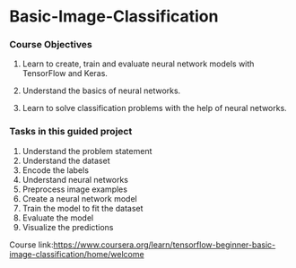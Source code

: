 # Basic-Image-Classification

### Course Objectives
1. Learn to create, train and evaluate neural network models with TensorFlow and Keras.

2. Understand the basics of neural networks.

3. Learn to solve classification problems with the help of neural networks.

### Tasks in this guided project

1. Understand the problem statement
2. Understand the dataset
3. Encode the labels
4. Understand neural networks
5. Preprocess image examples
6. Create a neural network model
7. Train the model to fit the dataset
8. Evaluate the model
9. Visualize the predictions

 Course link:https://www.coursera.org/learn/tensorflow-beginner-basic-image-classification/home/welcome
